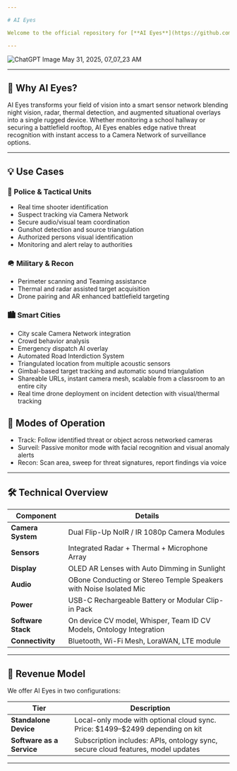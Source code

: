 ```yaml
---

# AI Eyes

Welcome to the official repository for [**AI Eyes**](https://github.com/caddison/AIeyes) — a next generation AR eyewear system designed for mission critical environments, police units, school safety officers, and tactical teams. Equipped with flip down NoIR or IR cameras, thermal, and AI-powered detection, AI Eyes turns your vision into a live sensor network.

---
```


![ChatGPT Image May 31, 2025, 07_07_23 AM](https://github.com/user-attachments/assets/297ed434-5489-431b-b79a-6c10d84dc67a)


---

## 🚀 Why AI Eyes?

AI Eyes transforms your field of vision into a smart sensor network blending night vision, radar, thermal detection, and augmented situational overlays into a single rugged device. Whether monitoring a school hallway or securing a battlefield rooftop, AI Eyes enables edge native threat recognition with instant access to a Camera Network of surveillance options.

---

## 💡 Use Cases

### 🚓 Police & Tactical Units

* Real time shooter identification
* Suspect tracking via Camera Network
* Secure audio/visual team coordination
* Gunshot detection and source triangulation
* Authorized persons visual identification
* Monitoring and alert relay to authorities

### 🪖 Military & Recon

* Perimeter scanning and Teaming assistance
* Thermal and radar assisted target acquisition
* Drone pairing and AR enhanced battlefield targeting

### 🏙️ Smart Cities

* City scale Camera Network integration
* Crowd behavior analysis
* Emergency dispatch AI overlay
* Automated Road Interdiction System
* Triangulated location from multiple acoustic sensors
* Gimbal-based target tracking and automatic sound triangulation
* Shareable URLs, instant camera mesh, scalable from a classroom to an entire city
* Real time drone deployment on incident detection with visual/thermal tracking

## 🎯 Modes of Operation

* Track: Follow identified threat or object across networked cameras
* Surveil: Passive monitor mode with facial recognition and visual anomaly alerts
* Recon: Scan area, sweep for threat signatures, report findings via voice 

---

## 🛠️ Technical Overview

| Component              | Details                                                                       |
| ---------------------- | ----------------------------------------------------------------------------- |
| **Camera System**      | Dual Flip-Up NoIR / IR 1080p Camera Modules                                   |
| **Sensors**            | Integrated Radar + Thermal + Microphone Array                                 |
| **Display**            | OLED AR Lenses with Auto Dimming in Sunlight                                  |
| **Audio**              | OBone Conducting or Stereo Temple Speakers with Noise Isolated Mic            |
| **Power**              | USB-C Rechargeable Battery or Modular Clip-in Pack                            |
| **Software Stack**     | On device CV model, Whisper, Team ID CV Models, Ontology Integration          |
| **Connectivity**       | Bluetooth, Wi-Fi Mesh, LoraWAN, LTE module                                    |       

---

## 💼 Revenue Model

We offer AI Eyes in two configurations:

| Tier                                   | Description                                                                                |
| -------------------------------------- | ------------------------------------------------------------------------------------------ |
| **Standalone Device**                  | Local-only mode with optional cloud sync. Price: \$1499–\$2499 depending on kit            |
| **Software as a Service**              | Subscription includes: APIs, ontology sync, secure cloud features, model updates           |

---
